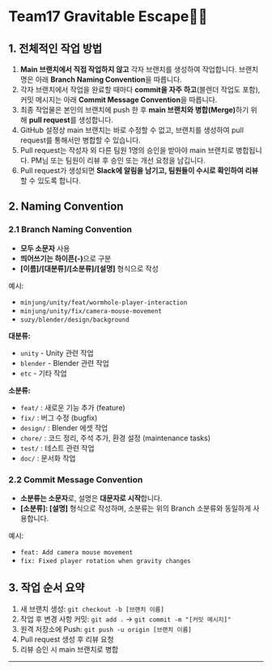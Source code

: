 # Team17 Gravitable Escape🧑‍🚀

## 1. 전체적인 작업 방법

1. **Main 브랜치에서 직접 작업하지 않고** 각자 브랜치를 생성하여 작업합니다. 브랜치명은 아래 **Branch Naming Convention**을 따릅니다.
2. 각자 브랜치에서 작업을 완료할 때마다 **commit을 자주 하고**(블렌더 작업도 포함), 커밋 메시지는 아래 **Commit Message Convention**을 따릅니다.
3. 최종 작업물은 본인의 브랜치에 push 한 후 <b>main 브랜치와 병합(Merge)</b>하기 위해 **pull request**를 생성합니다.
4. GitHub 설정상 main 브랜치는 바로 수정할 수 없고, 브랜치를 생성하여 pull request를 통해서만 병합할 수 있습니다.
5. Pull request는 작성자 외 다른 팀원 1명의 승인을 받아야 main 브랜치로 병합됩니다. PM님 또는 팀원이 리뷰 후 승인 또는 개선 요청을 남깁니다.  
6. Pull request가 생성되면 **Slack에 알림을 남기고, 팀원들이 수시로 확인하여 리뷰**할 수 있도록 합니다.

## 2. Naming Convention

### 2.1 Branch Naming Convention

- **모두 소문자** 사용
- <b>띄어쓰기는 하이픈(-)</b>으로 구분
- **[이름]/[대분류]/[소분류]/[설명]** 형식으로 작성

예시:
- `minjung/unity/feat/wormhole-player-interaction`
- `minjung/unity/fix/camera-mouse-movement`
- `suzy/blender/design/background`

**대분류:**
- `unity` - Unity 관련 작업
- `blender` - Blender 관련 작업
- `etc` - 기타 작업

**소분류:**
- `feat/` : 새로운 기능 추가 (feature)
- `fix/` : 버그 수정 (bugfix)
- `design/` : Blender 에셋 작업
- `chore/` : 코드 정리, 주석 추가, 환경 설정 (maintenance tasks)
- `test/` : 테스트 관련 작업
- `doc/` : 문서화 작업

### 2.2 Commit Message Convention

- **소분류는 소문자**로, 설명은 **대문자로 시작**합니다.
- **[소분류]: [설명]** 형식으로 작성하며, 소분류는 위의 Branch 소분류와 동일하게 사용합니다.

예시:
- `feat: Add camera mouse movement`
- `fix: Fixed player rotation when gravity changes`

## 3. 작업 순서 요약

1. 새 브랜치 생성: `git checkout -b [브랜치 이름]`
2. 작업 후 변경 사항 커밋: `git add .` → `git commit -m "[커밋 메시지]"`
3. 원격 저장소에 Push: `git push -u origin [브랜치 이름]`
4. Pull request 생성 후 리뷰 요청
5. 리뷰 승인 시 main 브랜치로 병합

---
